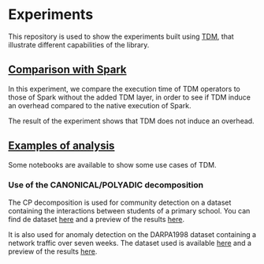 # Experiments
This repository is used to show the experiments built using [TDM](https://github.com/AnnabelleGillet/TDM), that illustrate different capabilities of the library.

## [Comparison with Spark](https://github.com/AnnabelleGillet/TDM-experiments/tree/master/SparkComparison)
In this experiment, we compare the execution time of TDM operators to those of Spark without the added TDM layer, in order to see if TDM induce an overhead compared to the native execution of Spark.

The result of the experiment shows that TDM does not induce an overhead.

## [Examples of analysis](https://github.com/AnnabelleGillet/TDM-experiments/tree/master/Analysis)
Some notebooks are available to show some use cases of TDM.

### Use of the CANONICAL/POLYADIC decomposition
The CP decomposition is used for community detection on a dataset containing the interactions between students of a primary school. You can find de dataset [here](http://www.sociopatterns.org/datasets/primary-school-temporal-network-data/) and a preview of the results [here](https://rawcdn.githack.com/AnnabelleGillet/TDM-experiments/c5e8d13e23e7c93cf4b55447ebd6b860fb4e21af/Analysis/PrimarySchoolTDM.html).

It is also used for anomaly detection on the DARPA1998 dataset containing a network traffic over seven weeks. The dataset used is available [here](https://datalab.snu.ac.kr/bigtensor/mit_darpa.php) and a preview of the results [here](https://rawcdn.githack.com/AnnabelleGillet/TDM-experiments/c5e8d13e23e7c93cf4b55447ebd6b860fb4e21af/Analysis/DARPA1998.html).

